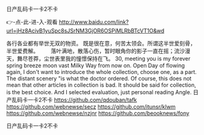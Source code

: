 
日产乱码卡一卡2不卡




👉-点-此-进-入-观看  http://www.baidu.com/link?url=jHz8AcivB1yuSpc8sJSrNM3GjOR6OSPiMLRbBTcVT1O&wd




各行各业都有举世无双的物资。
	既是很在意，何苦太领会。所谓这半世爱刻骨，半世爱费解。
　　落叶满地，散落心伤，暂时眼角你的影子一直在摇；流沙漫天，舞尽苍莽，尘世表里我的憧憬保持在飞。
30, meeting you is my forever spring breeze moon vast Milky Way from now on.
Open Day of flowing again, I don't want to introduce the whole collection, choose one, as a part.
The distant scenery "is what the doctor ordered.
Of course, this does not mean that other articles in collection is bad.
It should be said for collection, is the best choice.
And I selected evaluation, just personal reading Angle.
日产乱码卡一卡2不卡 https://github.com/qdouban/tafk
https://github.com/webnewse/secz
https://github.com/itunsr/klwm
https://github.com/webnewse/nzjnr
https://github.com/beooknews/fony





日产乱码卡一卡2不卡
